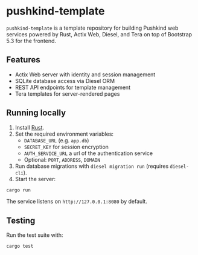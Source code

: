 # pushkind-template

`pushkind-template` is a template repository for building Pushkind web services powered by Rust, Actix Web, Diesel, and Tera on top of Bootstrap 5.3 for the frontend.

## Features

- Actix Web server with identity and session management
- SQLite database access via Diesel ORM
- REST API endpoints for template management
- Tera templates for server-rendered pages

## Running locally

1. Install [Rust](https://www.rust-lang.org/tools/install).
2. Set the required environment variables:
   - `DATABASE_URL` (e.g. `app.db`)
   - `SECRET_KEY` for session encryption
   - `AUTH_SERVICE_URL` a url of the authentication service
   - Optional: `PORT`, `ADDRESS`, `DOMAIN`
3. Run database migrations with `diesel migration run` (requires `diesel-cli`).
4. Start the server:

```bash
cargo run
```

The service listens on `http://127.0.0.1:8080` by default.

## Testing

Run the test suite with:

```bash
cargo test
```

